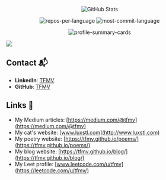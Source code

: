 <p align="center">
  <img src="https://github-stats-alpha.vercel.app/api?username=TFMV&cc=22272e&tc=37BCF6&ic=fff&bc=0000" alt="GitHub Stats">
</p>

<p align="center">
  <img src="http://github-profile-summary-cards.vercel.app/api/cards/repos-per-language?username=TFMV&theme=dracula" alt="repos-per-language">
  <img src="http://github-profile-summary-cards.vercel.app/api/cards/most-commit-language?username=TFMV&theme=dracula" alt="most-commit-language">
</p>

<p align="center">
  <img src="http://github-profile-summary-cards.vercel.app/api/cards/profile-details?username=TFMV&theme=dracula" alt="profile-summary-cards">
</p>

![](https://komarev.com/ghpvc/?username=TFMV)

## Contact 📬

- **LinkedIn**: [TFMV](https://www.linkedin.com/in/tfmv)
- **GitHub**: [TFMV](https://www.github.com/tfmv)

## Links 🔗

- My Medium articles: [https://medium.com/@tfmv](https://medium.com/@tfmv)
- My cat's website: [www.luxstl.com](http://www.luxstl.com)
- My poetry website: [https://tfmv.github.io/poems/](https://tfmv.github.io/poems/)
- My blog website: [https://tfmv.github.io/blog/](https://tfmv.github.io/blog/)
- My Leet profile: [www.leetcode.com/u/tfmv](https://leetcode.com/u/tfmv/)
